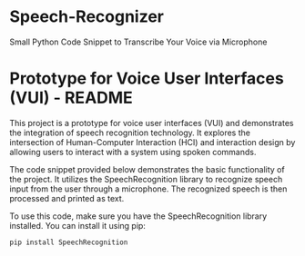 # Speech-Recognizer
Small Python Code Snippet to Transcribe Your Voice via Microphone


# Prototype for Voice User Interfaces (VUI) - README
This project is a prototype for voice user interfaces (VUI) and demonstrates the integration of speech recognition technology. It explores the intersection of Human-Computer Interaction (HCI) and interaction design by allowing users to interact with a system using spoken commands.

The code snippet provided below demonstrates the basic functionality of the project. It utilizes the SpeechRecognition library to recognize speech input from the user through a microphone. The recognized speech is then processed and printed as text.

To use this code, make sure you have the SpeechRecognition library installed. You can install it using pip:

```bash
pip install SpeechRecognition
